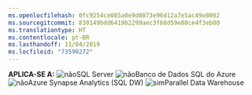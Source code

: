 ```yaml
---
ms.openlocfilehash: 0fc9254ce085a0e9d0873e96d12a7e5ac49e8002
ms.sourcegitcommit: 830149bdd6419b2299aec3f60d59e80ce4f3eb80
ms.translationtype: HT
ms.contentlocale: pt-BR
ms.lasthandoff: 11/04/2019
ms.locfileid: "73590272"
---
```

<Token>**APLICA-SE A:** ![não](media/no.png)SQL Server ![não](media/no.png)Banco de Dados SQL do Azure ![não](media/no.png)Azure Synapse Analytics (SQL DW) ![sim](media/yes.png)Parallel Data Warehouse </Token>

